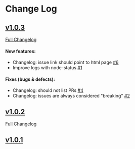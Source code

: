 # Change Log



## [v1.0.3](https://github.com/FrancescoCioria/smooth-release/tree/v1.0.3)
[Full Changelog](https://github.com/FrancescoCioria/smooth-release/compare/v1.0.2...v1.0.3)

#### New features:

- Changelog: issue link should point to html page [#6](https://github.com/FrancescoCioria/smooth-release/issues/6)
- Improve logs with node-status [#1](https://github.com/FrancescoCioria/smooth-release/issues/1)

#### Fixes (bugs & defects):

- Changelog: should not list PRs [#4](https://github.com/FrancescoCioria/smooth-release/issues/4)
- Changelog: issues are always considered "breaking" [#2](https://github.com/FrancescoCioria/smooth-release/issues/2)

## [v1.0.2](https://github.com/FrancescoCioria/smooth-release/tree/v1.0.2)
[Full Changelog](https://github.com/FrancescoCioria/smooth-release/compare/v1.0.1...v1.0.2)

## [v1.0.1](https://github.com/FrancescoCioria/smooth-release/tree/v1.0.1)
